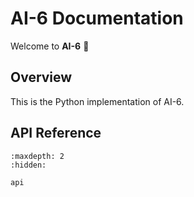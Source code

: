 # AI-6 Documentation

Welcome to **AI-6** 🚀

## Overview

This is the Python implementation of AI-6.

## API Reference

```{toctree}
:maxdepth: 2
:hidden:

api
```
